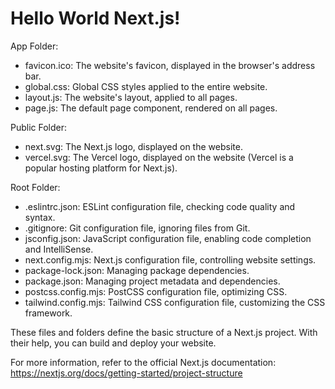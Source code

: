 # Hello World Next.js!

App Folder:

- favicon.ico: The website's favicon, displayed in the browser's address bar.
- global.css: Global CSS styles applied to the entire website.
- layout.js: The website's layout, applied to all pages.
- page.js: The default page component, rendered on all pages.

Public Folder:

- next.svg: The Next.js logo, displayed on the website.
- vercel.svg: The Vercel logo, displayed on the website (Vercel is a popular hosting platform for Next.js).

Root Folder:

- .eslintrc.json: ESLint configuration file, checking code quality and syntax.
- .gitignore: Git configuration file, ignoring files from Git.
- jsconfig.json: JavaScript configuration file, enabling code completion and IntelliSense.
- next.config.mjs: Next.js configuration file, controlling website settings.
- package-lock.json: Managing package dependencies.
- package.json: Managing project metadata and dependencies.
- postcss.config.mjs: PostCSS configuration file, optimizing CSS.
- tailwind.config.mjs: Tailwind CSS configuration file, customizing the CSS framework.

These files and folders define the basic structure of a Next.js project. With their help, you can build and deploy your website.

For more information, refer to the official Next.js documentation: https://nextjs.org/docs/getting-started/project-structure
